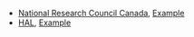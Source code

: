 
- [National Research Council Canada](http://nparc.cisti-icist.nrc-cnrc.gc.ca/npsi), [Example](http://nparc.cisti-icist.nrc-cnrc.gc.ca/npsi/ctrl?action=shwart&index=an&req=12327917&lang=en)
- [HAL](https://hal.archives-ouvertes.fr/), [Example](https://hal.archives-ouvertes.fr/hal-00807313)
